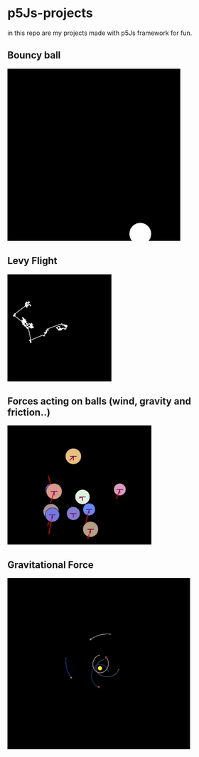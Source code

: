 # p5Js-projects
in this repo are my projects made with p5Js framework for fun.
## Bouncy ball ##
![bouncy](https://github.com/Copticoder/p5Js-projects/blob/main/gifs/bouncy.gif)
## Levy Flight ## 
![Levy](https://github.com/Copticoder/p5Js-projects/blob/main/gifs/levy.gif)
## Forces acting on balls (wind, gravity and friction..) ##
![forces](https://github.com/Copticoder/p5Js-projects/blob/main/gifs/forces%20on%20balls.gif)
## Gravitational Force ## 
![gravity](https://github.com/Copticoder/p5Js-projects/blob/main/gifs/gravity.gif)
